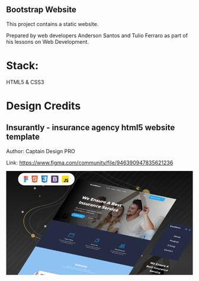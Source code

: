 ## Bootstrap Website

This project contains a static website.

Prepared by web developers Anderson Santos and Tulio Ferraro as part of his lessons on Web Development.

# Stack:

HTML5 & CSS3

# Design Credits

## Insurantly - insurance agency html5 website template

Author: Captain Design PRO

Link: https://www.figma.com/community/file/946390947835621236

<img src="./images/background.png">
